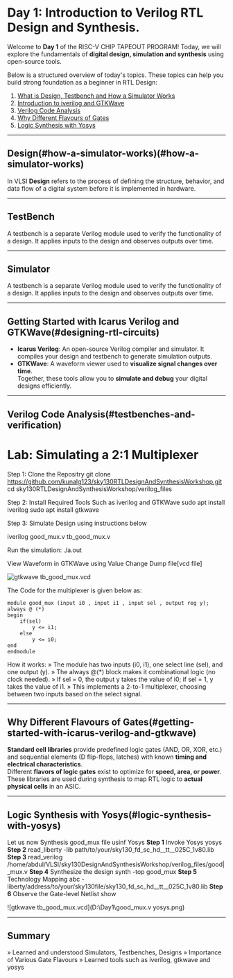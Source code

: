 
# Day 1: Introduction to Verilog RTL Design and Synthesis.

Welcome to **Day 1** of the RISC-V CHIP TAPEOUT PROGRAM! Today, we will explore the fundamentals of **digital design, simulation and synthesis** using open-source tools.  

Below is a structured overview of today's topics. These topics can help you build strong foundation as a beginner in RTL Design:

1. [What is Design, Testbench and How a Simulator Works](#how-a-simulator-works)  
2. [Introduction to iverilog and GTKWave](#designing-rtl-circuits)  
3. [Verilog Code Analysis](#testbenches-and-verification)  
4. [Why Different Flavours of Gates](#getting-started-with-icarus-verilog-and-gtkwave)  
5. [Logic Synthesis with Yosys](#logic-synthesis-with-yosys)  

---

## Design(#how-a-simulator-works)(#how-a-simulator-works)

In VLSI **Design** refers to the process of defining the structure, behavior, and data flow of a digital system before it is implemented in hardware.

---

## TestBench

A testbench is a separate Verilog module used to verify the functionality of a design.
It applies inputs to the design and observes outputs over time.

---
## Simulator

A testbench is a separate Verilog module used to verify the functionality of a design.
It applies inputs to the design and observes outputs over time.

---

## Getting Started with Icarus Verilog and GTKWave(#designing-rtl-circuits) 

- **Icarus Verilog**: An open-source Verilog compiler and simulator. It compiles your design and testbench to generate simulation outputs.  
- **GTKWave**: A waveform viewer used to **visualize signal changes over time**.  
Together, these tools allow you to **simulate and debug** your digital designs efficiently.

---
## Verilog Code Analysis(#testbenches-and-verification) 

# Lab: Simulating a 2:1 Multiplexer 
Step 1: Clone the Repositry
git clone https://github.com/kunalg123/sky130RTLDesignAndSynthesisWorkshop.git
cd sky130RTLDesignAndSynthesisWorkshop/verilog_files

Step 2: Install Required Tools Such as iverilog and GTKWave
sudo apt install iverilog
sudo apt install gtkwave

Step 3: Simulate Design using instructions below

iverilog good_mux.v tb_good_mux.v

Run the simulation:
./a.out

View Waveform in GTKWave using Value Change Dump file[vcd file]

![gtkwave tb_good_mux.vcd](D:\Day1\good_mux.png)

The Code for the multiplexer is given below as:

	module good_mux (input i0 , input i1 , input sel , output reg y);
	always @ (*)
	begin
		if(sel)
			y <= i1;
		else 
			y <= i0;
	end
	endmodule

  How it works:
 » The module has two inputs (i0, i1), one select line (sel), and one output (y).
 »  The always @(*) block makes it combinational logic (no clock needed).
 » If sel = 0, the output y takes the value of i0; if sel = 1, y takes the value of i1.
 » This implements a 2-to-1 multiplexer, choosing between two inputs based on the select signal.
	
---

## Why Different Flavours of Gates(#getting-started-with-icarus-verilog-and-gtkwave)  

**Standard cell libraries** provide predefined logic gates (AND, OR, XOR, etc.) and sequential elements (D flip-flops, latches) with known **timing and electrical characteristics**.  
Different **flavors of logic gates** exist to optimize for **speed, area, or power**. These libraries are used during synthesis to map RTL logic to **actual physical cells** in an ASIC.

---


## Logic Synthesis with Yosys(#logic-synthesis-with-yosys)

Let us now Synthesis good_mux file usinf Yosys
**Step 1** Invoke Yosys
yosys
**Step 2**
read_liberty -lib path/to/your/sky130_fd_sc_hd__tt__025C_1v80.lib
**Step 3**
read_verilog /home/abdul/VLSI/sky130DesignAndSynthesisWorkshop/verilog_files/good|_mux.v
**Step 4** Synthesize the design
synth -top good_mux
**Step 5** Technology Mapping
abc -liberty/address/to/your/sky130file/sky130_fd_sc_hd__tt__025C_1v80.lib
**Step 6** Observe the Gate-level Netlist
show 

![gtkwave tb_good_mux.vcd](D:\Day1\good_mux.v yosys.png)

---
## Summary
 »  Learned and understood Simulators, Testbenches, Designs
 » Importance of Various Gate Flavours
 » Learned tools such as iverilog, gtkwave and yosys



